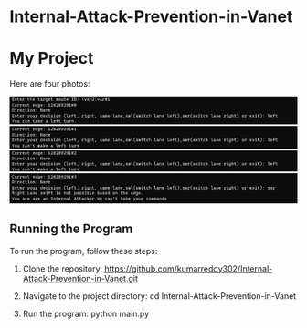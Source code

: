 # Internal-Attack-Prevention-in-Vanet
# My Project
Here are four photos:

![Image 1](one.png)
![Image 2](two.png)
![Image 3](three.png)
![Image 4](four.png)

## Running the Program

To run the program, follow these steps:

1. Clone the repository: https://github.com/kumarreddy302/Internal-Attack-Prevention-in-Vanet.git


2. Navigate to the project directory: cd Internal-Attack-Prevention-in-Vanet

3. Run the program: python main.py


